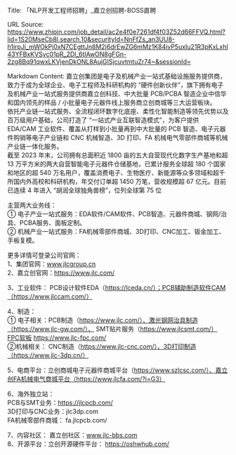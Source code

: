 Title: 「NLP开发工程师招聘」_嘉立创招聘-BOSS直聘

URL Source: https://www.zhipin.com/job_detail/ac2e4f0e7261df4f03Z52d66FFVQ.html?lid=1S20MseCb8l.search.10&securityId=NnFfZs_an3UU8-h1irpJi_mWOkPj0xN7CEgttJn8M2j6drEwZG6mMz1K84ivP5uxIu21R3pKxLxhI43YFBxKVSyc01pR_2DI_6tlAwON8gFGn-2zg8Bq91qwxLKVjenDkONL8AujGISjcuvtmtuZr74~&sessionId=

Markdown Content:
嘉立创集团是电子及机械产业一站式基础设施服务提供商，致力于成为全球企业、电子工程师及科研机构的 “硬件创新伙伴”，旗下拥有电子及机械产业一站式服务提供商嘉立创科技、中大批量 PCB/PCBA 智造企业中信华和国内领先的样品 / 小批量电子元器件线上服务商立创商城等三大运营板块。  
依托产业链一站式服务、全流程闭环数字化底座、柔性化智能制造等领先优势以及百万级用户基础，公司打造了 “一站式产业互联智造模式”，为客户提供 EDA/CAM 工业软件、覆盖从打样到小批量再到中大批量的 PCB 智造、电子元器件购销等电子产业链和 CNC 机械智造、3D 打印、FA 机械电气零部件商城等机械产业链一体化服务。  
截至 2023 年末，公司拥有总面积近 1800 亩的五大自营现代化数字生产基地和超 13 万平方米的两大自营智能电子元器件仓储基地，已累计服务全球超 180 个国家和地区的超 540 万名用户，覆盖消费电子、生物医疗、新能源等众多领域和超千所国内外高校和科研机构，年交付订单超 1450 万笔，营收规模超 67 亿元。目前已连续 4 年进入 “胡润全球独角兽榜”，位列全球第 75 位

主营两大业务线：  
① 电子产业一站式服务：EDA软件/CAM软件、PCB智造、元器件商城、钢网/治具、PCBA服务、面板定制。  
② 机械产业一站式服务：FA机械零部件商城、3D打印、CNC加工、钣金加工、手板复模。

更多详情可登录公司官网：  
1、集团官网：www.jlcgroup.cn  
2、嘉立创官网：https://www.jlc.com/

3、工业软件： PCB设计软件EDA（https://lceda.cn/）；PCB辅助制造软件CAM（https://www.jlccam.com/）

4、制造：  
① 电子相关：PCB制造（https://www.jlc.com/）、激光钢网治具制造（https://www.jlc-gw.com/）、 SMT贴片服务（https://www.jlcsmt.com/）FPC软板 https://www.jlc-fpc.com/  
②机械相关： CNC制造（https://www.jlc-cnc.com/）、3D打印制造（https://www.jlc-3dp.cn/）

5、电商平台：立创商城电子元器件商城平台（https://www.szlcsc.com/）、嘉立创FA机械电气商城平台（https://www.jlcfa.com/?i=G3）

6、海外独立站：  
PCB与SMT业务：https://jlcpcb.com/  
3D打印与CNC业务：jlc3dp.com  
FA机械零部件商城： fa.jlcpcb.com/

7、内容社区： 嘉立创社区：www.jlc-bbs.com  
8、开源平台：立创开源硬件平台： https://oshwhub.com/
